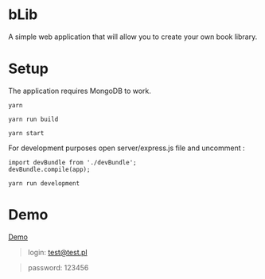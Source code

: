 # bLib
A simple web application that will allow you to create your own book library.

# Setup
The application requires MongoDB to work.
```
yarn 
```
```
yarn run build
```
```
yarn start
```
For development purposes open server/express.js file and uncomment :
```
import devBundle from './devBundle';
devBundle.compile(app);
```
```
yarn run development
```

# Demo

[Demo](https://b-lib.herokuapp.com)
>login: test@test.pl

>password: 123456
